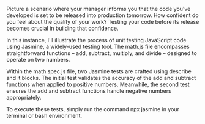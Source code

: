 Picture a scenario where your manager informs you that the code you've developed is set to be released into production tomorrow. How confident do you feel about the quality of your work? Testing your code before its release becomes crucial in building that confidence.

In this instance, I'll illustrate the process of unit testing JavaScript code using Jasmine, a widely-used testing tool. The math.js file encompasses straightforward functions – add, subtract, multiply, and divide – designed to operate on two numbers.

Within the math.spec.js file, two Jasmine tests are crafted using describe and it blocks. The initial test validates the accuracy of the add and subtract functions when applied to positive numbers. Meanwhile, the second test ensures the add and subtract functions handle negative numbers appropriately.

To execute these tests, simply run the command npx jasmine in your terminal or bash environment.